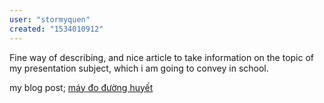 ```yaml
---
user: "stormyquen"
created: "1534010912"
---
```


Fine way of describing, and nice article to take information on the topic of my presentation subject, which i am going 
to convey in school.

my blog post; <a href="https://ytenamgiao.com/">máy đo đường huyết</a>

